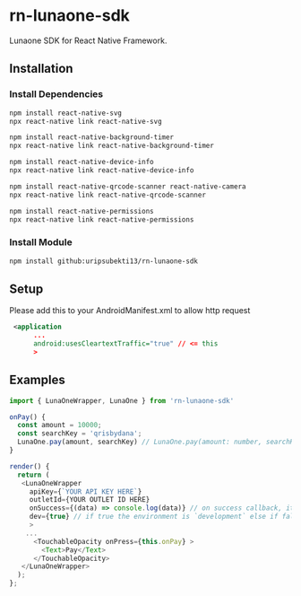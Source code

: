 # rn-lunaone-sdk

Lunaone SDK for React Native Framework.


## Installation
### Install Dependencies
```bash
npm install react-native-svg
npx react-native link react-native-svg

npm install react-native-background-timer 
npx react-native link react-native-background-timer

npm install react-native-device-info
npx react-native link react-native-device-info

npm install react-native-qrcode-scanner react-native-camera
npx react-native link react-native-qrcode-scanner

npm install react-native-permissions
npx react-native link react-native-permissions
```

### Install Module
```bash
npm install github:uripsubekti13/rn-lunaone-sdk
```

## Setup
Please add this to your AndroidManifest.xml to allow http request
```xml
 <application
      ...
      android:usesCleartextTraffic="true" // <= this
      >
```

## Examples

```javascript
import { LunaOneWrapper, LunaOne } from 'rn-lunaone-sdk'

onPay() {
  const amount = 10000;
  const searchKey = 'qrisbydana';
  LunaOne.pay(amount, searchKey) // LunaOne.pay(amount: number, searchKey: string, transactionId?: string)
}

render() {
  return (
   <LunaOneWrapper
     apiKey={`YOUR API KEY HERE`}
     outletId={YOUR OUTLET ID HERE}
     onSuccess={(data) => console.log(data)} // on success callback, its optional
     dev={true} // if true the environment is `development` else if false it's `production`
     >
    ...
      <TouchableOpacity onPress={this.onPay} >
        <Text>Pay</Text>
      </TouchableOpacity>
   </LunaOneWrapper>
  );
};

```
<!-- 
## Screenshot
![](ss.gif) -->
